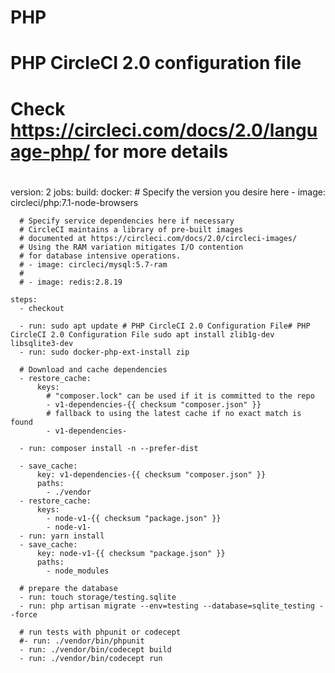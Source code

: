 # PHP

# PHP CircleCI 2.0 configuration file
#
# Check https://circleci.com/docs/2.0/language-php/ for more details
#
version: 2
jobs:
  build:
    docker:
      # Specify the version you desire here
      - image: circleci/php:7.1-node-browsers

      # Specify service dependencies here if necessary
      # CircleCI maintains a library of pre-built images
      # documented at https://circleci.com/docs/2.0/circleci-images/
      # Using the RAM variation mitigates I/O contention
      # for database intensive operations.
      # - image: circleci/mysql:5.7-ram
      #
      # - image: redis:2.8.19

    steps:
      - checkout

      - run: sudo apt update # PHP CircleCI 2.0 Configuration File# PHP CircleCI 2.0 Configuration File sudo apt install zlib1g-dev libsqlite3-dev
      - run: sudo docker-php-ext-install zip

      # Download and cache dependencies
      - restore_cache:
          keys:
            # "composer.lock" can be used if it is committed to the repo
            - v1-dependencies-{{ checksum "composer.json" }}
            # fallback to using the latest cache if no exact match is found
            - v1-dependencies-

      - run: composer install -n --prefer-dist

      - save_cache:
          key: v1-dependencies-{{ checksum "composer.json" }}
          paths:
            - ./vendor
      - restore_cache:
          keys:
            - node-v1-{{ checksum "package.json" }}
            - node-v1-
      - run: yarn install
      - save_cache:
          key: node-v1-{{ checksum "package.json" }}
          paths:
            - node_modules

      # prepare the database
      - run: touch storage/testing.sqlite
      - run: php artisan migrate --env=testing --database=sqlite_testing --force

      # run tests with phpunit or codecept
      #- run: ./vendor/bin/phpunit
      - run: ./vendor/bin/codecept build
      - run: ./vendor/bin/codecept run
